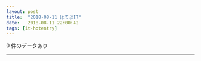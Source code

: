 ```yaml
---
layout: post
title:  "2018-08-11 はてぶIT"
date:   2018-08-11 22:00:42
tags: [it-hotentry]
---
```

0 件のデータあり

<hr>
